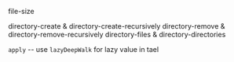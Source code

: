 file-size

directory-create & directory-create-recursively
directory-remove & directory-remove-recursively
directory-files & directory-directories

`apply` -- use `lazyDeepWalk` for lazy value in tael
